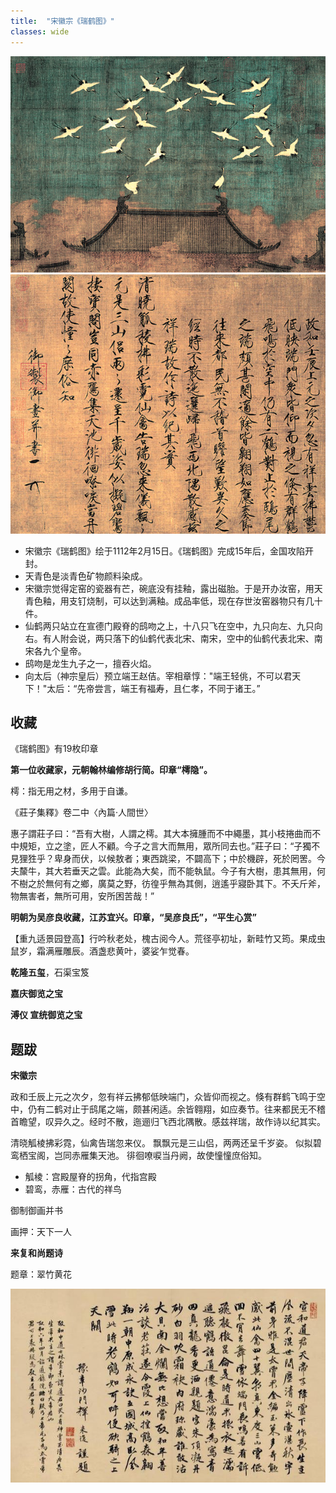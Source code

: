 ```yaml
---
title:  "宋徽宗《瑞鹤图》"
classes: wide
---
```


![瑞鹤图](/艺术/assets/《瑞鹤图》.jpg)
![御制御书题记和诗](/艺术/assets/《瑞鹤图》御制御书题记和诗.jpg)

* 宋徽宗《瑞鹤图》绘于1112年2月15日。《瑞鹤图》完成15年后，金国攻陷开封。
* 天青色是淡青色矿物颜料染成。
* 宋徽宗觉得定窑的瓷器有芒，碗底没有挂釉，露出磁胎。于是开办汝窑，用天青色釉，用支钉烧制，可以达到满釉。成品率低，现在存世汝窑器物只有几十件。
* 仙鹤两只站立在宣德门殿脊的鸱吻之上，十八只飞在空中，九只向左、九只向右。有人附会说，两只落下的仙鹤代表北宋、南宋，空中的仙鹤代表北宋、南宋各九个皇帝。
* 鸱吻是龙生九子之一，擅吞火焰。
* 向太后（神宗皇后）预立端王赵佶。宰相章惇："端王轻佻，不可以君天下！"太后：“先帝尝言，端王有福寿，且仁孝，不同于诸王。”

## 收藏

《瑞鹤图》有19枚印章

**第一位收藏家，元朝翰林编修胡行简。印章“樗隐”。**

樗：指无用之材，多用于自谦。

《莊子集釋》卷二中〈內篇·人間世〉

惠子謂莊子曰：“吾有大樹，人謂之樗。其大本擁腫而不中繩墨，其小枝捲曲而不中規矩，立之塗，匠人不顧。今子之言大而無用，眾所同去也。”莊子曰：“子獨不見狸狌乎？卑身而伏，以候敖者；東西跳梁，不闢高下；中於機辟，死於罔罟。今夫斄牛，其大若垂天之雲。此能為大矣，而不能執鼠。今子有大樹，患其無用，何不樹之於無何有之鄉，廣莫之野，彷徨乎無為其側，逍遙乎寢卧其下。不夭斤斧，物無害者，無所可用，安所困苦哉！”

**明朝为吴彦良收藏，江苏宜兴。印章，“吴彦良氏”，“平生心赏”**

【重九适景园登高】行吟秋老处，槐古阅今人。荒径亭初址，新畦竹又筠。果成虫鼠岁，霜满雁雕辰。酒盏悲黄叶，婆娑乍觉春。

**乾隆五玺**，石渠宝笈

**嘉庆御览之宝**

**溥仪 宣统御览之宝**

## 题跋

**宋徽宗**

政和壬辰上元之次夕，忽有祥云拂郁低映端门，众皆仰而视之。倏有群鹤飞鸣于空中，仍有二鹤对止于鸱尾之端，颇甚闲适。余皆翱翔，如应奏节。往来都民无不稽首瞻望，叹异久之。经时不散，迤逦归飞西北隅散。感兹祥瑞，故作诗以纪其实。

清晓觚棱拂彩霓，仙禽告瑞忽来仪。
飘飘元是三山侣，两两还呈千岁姿。
似拟碧鸾栖宝阁，岂同赤雁集天池。
徘徊嘹唳当丹阙，故使憧憧庶俗知。

- 觚棱：宫殿屋脊的拐角，代指宫殿
- 碧鸾，赤雁：古代的祥鸟

御制御画并书

画押：天下一人

**来复和尚题诗**

题章：翠竹黄花

![来复和尚题诗](/艺术/assets/《瑞鹤图》来复和尚题诗.jpg)